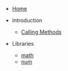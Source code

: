 <!-- _sidebar.md -->

- [Home](README.md)
  
- Introduction
  - [Calling Methods](intro/callingmethods.md)
  
- Libraries
  - [math](libraries/math.md)
  - [num](libraries/num.md)